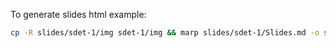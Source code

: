 To generate slides html example:
```bash
cp -R slides/sdet-1/img sdet-1/img && marp slides/sdet-1/Slides.md -o sdet-1/index.html --html
```
